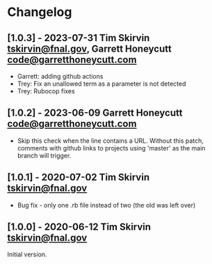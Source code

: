 # Changelog

## [1.0.3] - 2023-07-31  Tim Skirvin <tskirvin@fnal.gov>, Garrett Honeycutt <code@garretthoneycutt.com>

* Garrett: adding github actions
* Trey: Fix an unallowed term as a parameter is not detected
* Trey: Rubocop fixes

## [1.0.2] - 2023-06-09  Garrett Honeycutt <code@garretthoneycutt.com>

* Skip this check when the line contains a URL.  Without this patch,
  comments with github links to projects using 'master' as the main
  branch will trigger.

## [1.0.1] - 2020-07-02  Tim Skirvin <tskirvin@fnal.gov>

* Bug fix - only one .rb file instead of two (the old was left over)

## [1.0.0] - 2020-06-12  Tim Skirvin <tskirvin@fnal.gov>

Initial version.

